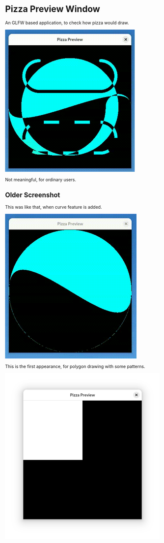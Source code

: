 # Pizza Preview Window

An GLFW based application, to check how pizza would draw.

![Screenshot](readme/screencast2.gif)

Not meaningful, for ordinary users.

## Older Screenshot

This was like that, when curve feature is added.

![Screenshot](readme/screencast.gif)

This is the first appearance, for polygon drawing with some patterns.

![Screenshot](readme/screenshot.png)


